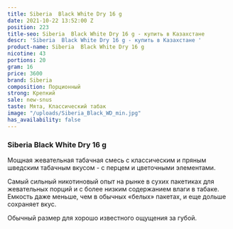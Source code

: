 ```yaml
---
title: Siberia  Black White Dry 16 g
date: 2021-10-22 13:52:00 Z
position: 223
title-seo: Siberia  Black White Dry 16 g - купить в Казахстане
descr: 'Siberia  Black White Dry 16 g - купить в Казахстане '
product-name: Siberia  Black White Dry 16 g
nicotine: 43
portions: 20
gram: 16
price: 3600
brand: Siberia
composition: Порционный
strong: Крепкий
sale: new-snus
taste: Мята, Классический табак
image: "/uploads/Siberia_Black_WD_min.jpg"
has_availability: false
---
```


### Siberia  Black White Dry 16 g

Мощная жевательная табачная смесь с классическим и пряным шведским табачным вкусом - с перцем и цветочными элементами.
 
Самый сильный никотиновый опыт на рынке в сухих пакетиках для жевательных порций и с более низким содержанием влаги в табаке. Емкость даже меньше, чем в обычных «белых» пакетах, и еще дольше сохраняет вкус.
 
Обычный размер для хорошо известного ощущения за губой.